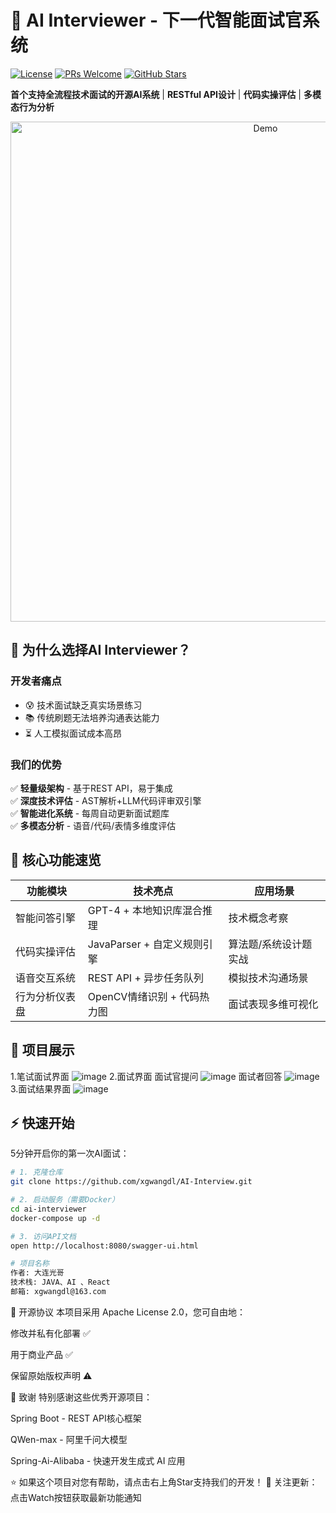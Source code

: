 # 🤖 AI Interviewer - 下一代智能面试官系统

[![License](https://img.shields.io/badge/License-Apache%202.0-blue.svg)](https://opensource.org/licenses/Apache-2.0)
[![PRs Welcome](https://img.shields.io/badge/PRs-welcome-brightgreen.svg)](https://makeapullrequest.com)
[![GitHub Stars](https://img.shields.io/github/stars/yourname/ai-interviewer?style=social)](https://github.com/yourname/ai-interviewer)

**首个支持全流程技术面试的开源AI系统** | **RESTful API设计** | **代码实操评估** | **多模态行为分析**

<p align="center">
  <img src="docs/demo.gif" alt="Demo" width="800">
</p>

## 🌟 为什么选择AI Interviewer？

### 开发者痛点
- 😰 技术面试缺乏真实场景练习
- 📚 传统刷题无法培养沟通表达能力
- ⏳ 人工模拟面试成本高昂

### 我们的优势
✅ **轻量级架构** - 基于REST API，易于集成  
✅ **深度技术评估** - AST解析+LLM代码评审双引擎  
✅ **智能进化系统** - 每周自动更新面试题库  
✅ **多模态分析** - 语音/代码/表情多维度评估

## 🚀 核心功能速览

| 功能模块         | 技术亮点                          | 应用场景                   |
|------------------|-----------------------------------|---------------------------|
| 智能问答引擎     | GPT-4 + 本地知识库混合推理        | 技术概念考察               |
| 代码实操评估     | JavaParser + 自定义规则引擎       | 算法题/系统设计题实战      |
| 语音交互系统     | REST API + 异步任务队列           | 模拟技术沟通场景           |
| 行为分析仪表盘   | OpenCV情绪识别 + 代码热力图       | 面试表现多维可视化         |


## 🚩 项目展示
1.笔试面试界面
![image](https://github.com/user-attachments/assets/177a52f5-6413-4d8f-9071-1cf5ee6205a6)
2.面试界面
面试官提问
![image](https://github.com/user-attachments/assets/f77a2319-4274-498e-9478-b567bbf26fda)
面试者回答
![image](https://github.com/user-attachments/assets/75cdd8a2-f7ba-4e9a-aa9c-8a298ec20133)
3.面试结果界面
![image](https://github.com/user-attachments/assets/3b984882-3edd-47a1-8215-1b34ed2d557e)


## ⚡ 快速开始

5分钟开启你的第一次AI面试：

```bash
# 1. 克隆仓库
git clone https://github.com/xgwangdl/AI-Interview.git

# 2. 启动服务（需要Docker）
cd ai-interviewer
docker-compose up -d

# 3. 访问API文档
open http://localhost:8080/swagger-ui.html

# 项目名称
作者: 大连光哥  
技术栈: JAVA、AI 、React 
邮箱: xgwangdl@163.com
```

📜 开源协议
本项目采用 Apache License 2.0，您可自由地：

修改并私有化部署 ✅

用于商业产品 ✅

保留原始版权声明 ⚠️

🙌 致谢
特别感谢这些优秀开源项目：

Spring Boot - REST API核心框架

QWen-max - 阿里千问大模型

Spring-Ai-Alibaba - 快速开发生成式 AI 应用

⭐ 如果这个项目对您有帮助，请点击右上角Star支持我们的开发！
📢 关注更新：点击Watch按钮获取最新功能通知
